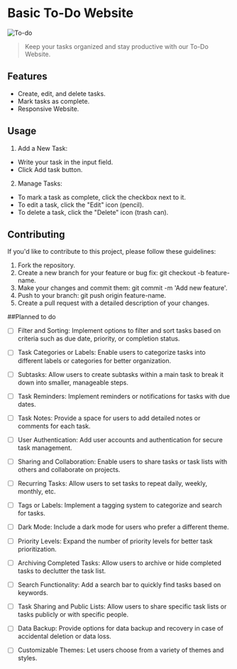 # Basic To-Do Website

![To-do](https://github.com/Razen04/Basic-To-Do-Website/assets/73794553/122efc36-b0f2-491d-8d5a-73bc9fabd696)


> Keep your tasks organized and stay productive with our To-Do Website.

## Features

- Create, edit, and delete tasks.
- Mark tasks as complete.
- Responsive Website.

## Usage
1. Add a New Task:

- Write your task in the input field.
- Click Add task button.

2. Manage Tasks:

- To mark a task as complete, click the checkbox next to it.
- To edit a task, click the "Edit" icon (pencil).
- To delete a task, click the "Delete" icon (trash can).

## Contributing

If you'd like to contribute to this project, please follow these guidelines:

1. Fork the repository.
2. Create a new branch for your feature or bug fix: git checkout -b feature-name.
3. Make your changes and commit them: git commit -m 'Add new feature'.
4. Push to your branch: git push origin feature-name.
5. Create a pull request with a detailed description of your changes.

##Planned to do

- [ ] Filter and Sorting: Implement options to filter and sort tasks based on criteria such as due date, priority, or completion status.
- [ ] Task Categories or Labels: Enable users to categorize tasks into different labels or categories for better organization.
- [ ] Subtasks: Allow users to create subtasks within a main task to break it down into smaller, manageable steps.
- [ ] Task Reminders: Implement reminders or notifications for tasks with due dates.
- [ ] Task Notes: Provide a space for users to add detailed notes or comments for each task.
- [ ] User Authentication: Add user accounts and authentication for secure task management.
- [ ] Sharing and Collaboration: Enable users to share tasks or task lists with others and collaborate on projects.
- [ ] Recurring Tasks: Allow users to set tasks to repeat daily, weekly, monthly, etc.
- [ ] Tags or Labels: Implement a tagging system to categorize and search for tasks.
- [ ] Dark Mode: Include a dark mode for users who prefer a different theme.
- [ ] Priority Levels: Expand the number of priority levels for better task prioritization.
- [ ] Archiving Completed Tasks: Allow users to archive or hide completed tasks to declutter the task list.
- [ ] Search Functionality: Add a search bar to quickly find tasks based on keywords.
- [ ] Task Sharing and Public Lists: Allow users to share specific task lists or tasks publicly or with specific people.
- [ ] Data Backup: Provide options for data backup and recovery in case of accidental deletion or data loss.
- [ ] Customizable Themes: Let users choose from a variety of themes and styles.

